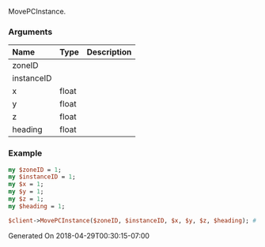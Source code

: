 MovePCInstance.
### Arguments
**Name**|**Type**|**Description**
:---|:---|:---
zoneID||
instanceID||
x|float|
y|float|
z|float|
heading|float|

### Example

```perl
my $zoneID = 1;
my $instanceID = 1;
my $x = 1;
my $y = 1;
my $z = 1;
my $heading = 1;

$client->MovePCInstance($zoneID, $instanceID, $x, $y, $z, $heading); # Returns void
```


Generated On 2018-04-29T00:30:15-07:00